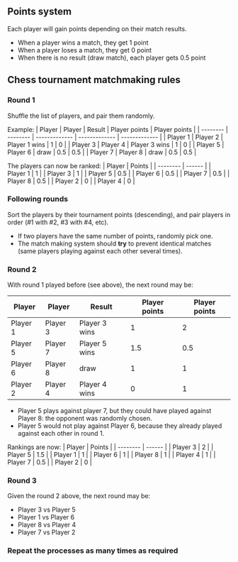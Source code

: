 ## Points system

Each player will gain points depending on their match results.
* When a player wins a match, they get 1 point
* When a player loses a match, they get 0 point
* When there is no result (draw match), each player gets 0.5 point

## Chess tournament matchmaking rules

### Round 1

Shuffle the list of players, and pair them randomly.

Example:
| Player   | Player   | Result        | Player points | Player points |
| -------- | -------- | ------------- | ------------- | ------------- |
| Player 1 | Player 2 | Player 1 wins | 1             | 0             |
| Player 3 | Player 4 | Player 3 wins | 1             | 0             |
| Player 5 | Player 6 | draw          | 0.5           | 0.5           |
| Player 7 | Player 8 | draw          | 0.5           | 0.5           |

The players can now be ranked:
| Player   | Points |
| -------- | ------ |
| Player 1 | 1      |
| Player 3 | 1      |
| Player 5 | 0.5    |
| Player 6 | 0.5    |
| Player 7 | 0.5    |
| Player 8 | 0.5    |
| Player 2 | 0      |
| Player 4 | 0      |

### Following rounds

Sort the players by their tournament points (descending), and pair players in order (#1 with #2, #3 with #4, etc).
* If two players have the same number of points, randomly pick one.
* The match making system should **try** to prevent identical matches (same players playing against each other several times).

### Round 2

With round 1 played before (see above), the next round may be:

| Player   | Player   | Result        | Player points | Player points |
| -------- | -------- | ------------- | ------------- | ------------- |
| Player 1 | Player 3 | Player 3 wins | 1             | 2             |
| Player 5 | Player 7 | Player 5 wins | 1.5           | 0.5           |
| Player 6 | Player 8 | draw          | 1             | 1             |
| Player 2 | Player 4 | Player 4 wins | 0             | 1             |

* Player 5 plays against player 7, but they could have played against Player 8: the opponent was randomly chosen.
* Player 5 would not play against Player 6, because they already played against each other in round 1.

Rankings are now:
| Player   | Points |
| -------- | ------ |
| Player 3 | 2      |
| Player 5 | 1.5    |
| Player 1 | 1      |
| Player 6 | 1      |
| Player 8 | 1      |
| Player 4 | 1      |
| Player 7 | 0.5    |
| Player 2 | 0      |

### Round 3

Given the round 2 above, the next round may be:
* Player 3 vs Player 5
* Player 1 vs Player 6
* Player 8 vs Player 4
* Player 7 vs Player 2

### Repeat the processes as many times as required